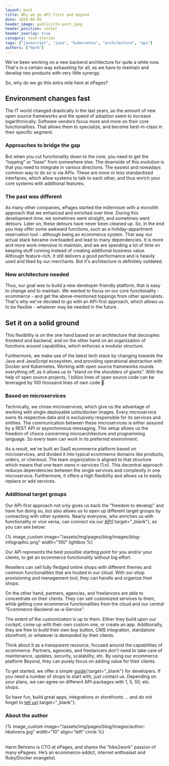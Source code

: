 ```yaml
---
layout: post
title: Why we go API-first and beyond
date: 2018-06-05
header_image: public/cto-post.jpeg
header_position: center
header_overlay: true
category: tech-stories
tags: ["javascript", "java", "kubernetes", "architecture", "api"]
authors: ["Harm"]
---
```


We've been working on a new backend architecture for quite a while now.
That's in a certain way exhausting for all, as we have to maintain and develop two products with very little synergy.

So, why do we go this extra mile here at ePages?

## Environment changes fast

The IT world changed drastically in the last years, as the amount of new open source frameworks and the speed of adoption seem to increase logarithmically.
Software vendors focus more and more on their core functionalities.
That allows them to specialize, and become best-in-class in their specific segment.

### Approaches to bridge the gap

But when you cut functionality down to the core, you need to get the "topping" or "base" from somewhere else.
The downside of this evolution is that you need to integrate in various directions.
The easiest and nowadays common way to do so is via APIs.
These are more or less standardized interfaces, which allow systems to talk to each other, and thus enrich your core systems with additional features.

### The past was different

As many other companies, ePages started the millennium with a monolith approach that we enhanced and enriched over time.
During this development time, we sometimes went straight, and sometimes went detours.
Later on, these detours have never been cleaned up.
So, in the end you may offer some awkward functions, such as a holiday-appartment reservation tool - although being an ecommerce system.
That way our actual stack became overloaded and lead to many dependencies.
It is more and more work-intensive to maintain, and we are spending a lot of time on keeping stuff running instead of creating additional business value.
Although feature-rich, it still delivers a good performance and is heavily used and liked by our merchants.
But it's architecture is definitely outdated.

### New architecture needed

Thus, our goal was to build a new developer-friendly platform, that is easy to change and to maintain.
We wanted to focus on our core functionality - ecommerce - and get the above-mentioned toppings from other specialists.
That's why we've decided to go with an API-first approach, which allows us to be flexible - whatever may be needed in the future.

## Set it on a solid ground

This flexibility is on the one hand based on an architecture that decouples frontend and backend, and on the other hand on an organization of functions around capabilities, which enforces a modular structure.

Furthermore, we make use of the latest tech stack by changing towards the Java and JavaScript ecosystem, and providing operational abstraction with Docker and Kubernetes.
Working with open source frameworks rounds everything off, as it allows us to “stand on the shoulders of giants”.
With the help of open source projects, 1 billion lines of open source code can be leveraged by 100 thousand lines of own code 🙂.

### Based on microservices

Technically, we chose microservices, which give us the advantage of working with single deployable units/docker images.
Every microservice owns its respective data and is exclusively responsible for its services and entities.
The communication between these microservices is either assured by a REST API or asynchronous messaging.
This setup allows us the freedom of choice concerning microarchitecture and programming language.
So every team can work in its preferred environment.

As a result, we've built an SaaS ecommerce platform based on microservices, and divided it into typical ecommerce domains like products, orders, or checkout.
The team organization is aligned to that structure which means that one team owns n-services (1:n).
This decentral approach reduces dependencies between the single services and complexity in one microservice.
Furthermore, it offers a high flexibility and allows us to easily replace or add services.

### Additional target groups

Our API-first approach not only gives us back the "freedom to develop" and have fun doing so, but also allows us to open up different target groups by connecting with other systems.
Nearly everyone, who enriches us with functionality or vice versa, can connect via our [API](http://docs.beyondshop.cloud/){:target="_blank"}, as you can see below:

{% image_custom image="/assets/img/pages/blog/images/blog-infographic.png" width="100" lightbox %}

Our API represents the best possible starting point for you and/or your clients, to get an ecommerce functionality without big effort.

Resellers can sell fully fledged online shops with different themes and common functionalities that are hosted in our cloud.
With our shop provisioning and management tool, they can handle and organize their shops.

On the other hand, partners, agencies, and freelancers are able to concentrate on their clients.
They can sell customized services to them, while getting core ecommerce functionalities from the cloud and our central "Ecommerce-Backend-as-a-Service".

The extent of the customization is up to them.
Either they build upon our cockpit, come up with their own custom one, or create an app.
Additionally, they are free to build their own buy button, CMS integration, standalone storefront, or whatever is demanded by their clients.

Think about it as a transparent resource, focused around the capabilities of ecommerce.
Partners, agencies, and freelancers don't need to take care of maintenance, updates, security, scalability, etc.
By using our ecommerce platform Beyond, they can purely focus on adding value for their clients.

To get started, we offer a simple [guide](https://developer.epages.com){:target="_blank"} for developers.
If you need a number of shops to start with, just contact us.
Depending on your plans, we can agree on different API-packages with 1, 5, 50, etc. shops.

So have fun, build great apps, integrations or storefronts ... and do not forget to [tell us](https://www.twitter.com/epagesdevs){:target="_blank"}.

### About the author

{% image_custom image="/assets/img/pages/blog/images/author-hbehrens.jpg" width="10" align="left" circle %}

<br>
Harm Behrens is CTO at ePages, and shares the “bike2work” passion of many ePagees. He’s an ecommerce-addict, internet enthusiast and Ruby/Docker evangelist.
